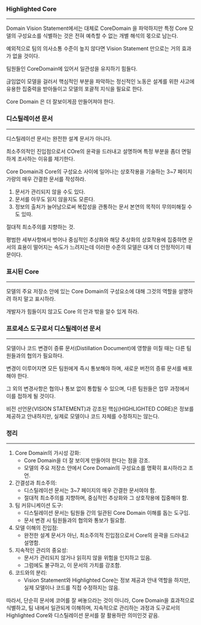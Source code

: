 ### Highlighted Core
---

Domain Vision Statement에서는 대체로 CoreDomain 을 파악하지만 특정 Core 모델의 구성요소를 식별하는 것은 전혀 예측할 수 없는 개별 해석의 몫으로 남는다.

예외적으로 팀의 의사소통 수준이 높지 않다면 Vision Statement 만으로는 거의 효과가 없을 것이다.

팀원들인 CoreDomain에 있어서 일관성을 유지하기 힘들다.

귾임없이 모델을 걸러서 핵심적인 부분을 파악하는 정신적인 노동은 설계를 위한 사고에 유용한 집중력을 받아들이고 모델의 포괄적 지식을 필요로 한다.

Core Domain 은 더 잘보이게끔 만들어져야 한다.

### 디스틸레이션 문서
---
디스틸레이션 문서는 완전한 설계 문서가 아니다.

최소주의적인 진입점으로서 COre의 윤곽을 드러내고 설명하며 특정 부분을 좀더 면밀하게 조사하는 이유를 제기한다.

Core Domain과 Core의 구성요소 사이에 일어나는 상호작용을 기술하는 3~7 페이지 가량의 매우 간결한 문서를 작성하라.

1. 문서가 관리되지 않을 수도 있다.
2. 문서를 아무도 읽지 않을지도 모른다.
3. 정보의 출처가 늘어남으로써 복잡성을 관통하는 문서 본연의 목적이 무의미해질 수도 있따.

절대적 최소주의를 지향하는 것.

평범한 세부사항에서 벗어나 중심적인 추상화와 해당 추상화의 상호작용에 집중하면 문서의 효용이 떨어지는 속도가 느려지는데 이러한 수준의 모델은 대게 더 안정적이기 때문이다.


### 표시된 Core
---

모델의 주요 저장소 안에 있는 Core Domain의 구성요소에 대해 그것의 역할을 설명하려 하지 말고 표시하라.

개발자가 힘들이지 않고도 Core 의 안과 밖을 알수 있게 하라.

### 프로세스 도구로서 디스틸레이션 문서
---

모델이나 코드 변경이 증류 문서(Distillation Document)에 영향을 미칠 때는 다른 팀원들과의 협의가 필요하다. 

변경이 이루어지면 모든 팀원에게 즉시 통보해야 하며, 새로운 버전의 증류 문서를 배포해야 한다. 

그 외의 변경사항은 협의나 통보 없이 통합될 수 있으며, 다른 팀원들은 업무 과정에서 이를 접하게 될 것이다.



비전 선언문(VISION STATEMENT)과 강조된 핵심(HIGHLIGHTED CORE)은 정보를 제공하고 안내하지만, 실제로 모델이나 코드 자체를 수정하지는 않는다. 

### 정리
---


1. Core Domain의 가시성 강화:
    - Core Domain을 더 잘 보이게 만들어야 한다는 점을 강조.
    - 모델의 주요 저장소 안에서 Core Domain의 구성요소를 명확히 표시하라고 조언.
2. 간결성과 최소주의:
    - 디스틸레이션 문서는 3~7 페이지의 매우 간결한 문서여야 함.
    - 절대적 최소주의를 지향하며, 중심적인 추상화와 그 상호작용에 집중해야 함.
3. 팀 커뮤니케이션 도구:
    - 디스틸레이션 문서는 팀원들 간의 일관된 Core Domain 이해를 돕는 도구임.
    - 문서 변경 시 팀원들과의 협의와 통보가 필요함.
4. 모델 이해의 진입점:
    - 완전한 설계 문서가 아닌, 최소주의적 진입점으로서 Core의 윤곽을 드러내고 설명함.
5. 지속적인 관리의 중요성:
    - 문서가 관리되지 않거나 읽히지 않을 위험을 인지하고 있음.
    - 그럼에도 불구하고, 이 문서의 가치를 강조함.
6. 코드와의 분리:
    - Vision Statement와 Highlighted Core는 정보 제공과 안내 역할을 하지만, 실제 모델이나 코드를 직접 수정하지는 않음.

따라서, 단순히 문서에 코어를 잘 써놓으라는 것이 아니라, Core Domain을 효과적으로 식별하고, 팀 내에서 일관되게 이해하며, 지속적으로 관리하는 과정과 도구로서의 Highlighted Core와 디스틸레이션 문서를 잘 활용하란 의미인것 같음.